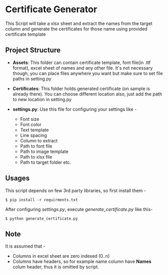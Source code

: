# Certificate Generator
This Script will take a xlsx sheet and extract the names from the target column and generate the certificates for those name using provided certificate template

## Project Structure
* **Assets**: This folder can contain certificate template, font file(in .ttf format), excel sheet of names and any other file. It's not necessary though, you can place files anywhere you want but make sure to set file paths in setting.py

* **Certificates**: This folder holds generated certificate (on sample is already there). You can choose different location also, just add the path to new location in setting.py

* **settings.py**: Use this file for configuring your settings like - 
  * Font size
  * Font color
  * Text template
  * Line spacing
  * Column to extract
  * Path to font file
  * Path to image template
  * Path to xlsx file
  * Path to target folder etc.

## Usages
This script depends on few 3rd party libraries, so first install them -
```
$ pip install -r requirments.txt
```
After configuring *settings.py*, execute *generate_certificate.py* like this-
```
$ python generate_certificate.py
```
## Note
It is assumed that - 
* Columns in excel sheet are zero indexed (0..n)
* Columns have headers, so for example name column have **Names** colum header, thus it is omitted by script.
